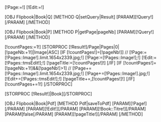 [!Page:=!]
[!Edit:=!]

[OBJ Flipbook|Book|Q]
	[METHOD Q|setQuery|Result]
		[PARAM][!Query!][/PARAM]
	[/METHOD]
	
[OBJ Flipbook|Book|P]
	[METHOD P|getPage|pageNb]
		[PARAM][!Query!][/PARAM]
	[/METHOD]

[!countPages:=1!]
[STORPROC [!Result!]/Page|Pages|0|[!pageNb:+1!]|Image|ASC]
	[IF [!countPages!]=[!pageNb!]]
//		[!Page:=[!Pages::Image!].limit.1654x2339.jpg;!]
		[!Page:=[!Pages::Image!];!]
		[!Edit:=[!Pages::tmsEdit!];!]
		[!pageTitle:=[!countPages!]!]
	[/IF]
	[IF [!countPages!]=[!pageNb:+1!]&&[!pageNb!]>1]
//		[!Page+=[!Pages::Image!].limit.1654x2339.jpg;!]
		[!Page+=[!Pages::Image!].jpg;!]
		[!Edit+=[!Pages::tmsEdit!];!]
		[!pageTitle+=,[!countPages!]!]
	[/IF]
	[!countPages+=1!]
[/STORPROC]

[STORPROC [!Result!]|Book][/STORPROC]

[OBJ Flipbook|Book|Pdf]
	[METHOD Pdf|saveToPdf]
		[PARAM][!Page!][/PARAM]
		[PARAM][!Edit!][/PARAM]
		[PARAM][!Book::Titre!][/PARAM]
		[PARAM]false[/PARAM]
		[PARAM][!pageTitle!][/PARAM]
	[/METHOD]